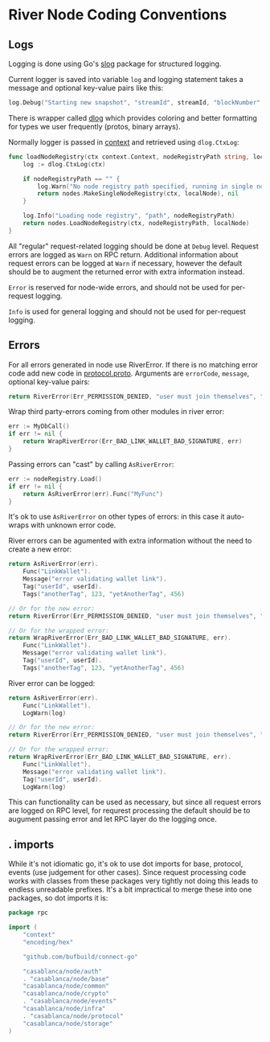 # River Node Coding Conventions

## Logs

Logging is done using Go's [slog](https://pkg.go.dev/golang.org/x/exp/slog) package for structured logging.

Current logger is saved into variable `log` and logging statement takes a message and optional key-value pairs like this:

```go
log.Debug("Starting new snapshot", "streamId", streamId, "blockNumber", curBlockNum)
```

There is wrapper called [dlog](https://github.com/HereNotThere/harmony/tree/main/casablanca/node/dlog) which
provides coloring and better formatting for types we user frequently (protos, binary arrays).

Normally logger is passed in [context](https://pkg.go.dev/context) and retrieved using `dlog.CtxLog`:

```go
func loadNodeRegistry(ctx context.Context, nodeRegistryPath string, localNode *nodes.LocalNode) (nodes.NodeRegistry, error) {
	log := dlog.CtxLog(ctx)

	if nodeRegistryPath == "" {
		log.Warn("No node registry path specified, running in single node configuration")
		return nodes.MakeSingleNodeRegistry(ctx, localNode), nil
	}

	log.Info("Loading node registry", "path", nodeRegistryPath)
	return nodes.LoadNodeRegistry(ctx, nodeRegistryPath, localNode)
}
```

All "regular" request-related logging should be done at `Debug` level. Request errors are logged as `Warn` on RPC return.
Additional information about request errors can be logged at `Warn` if necessary, however the default should
be to augment the returned error with extra information instead.

`Error` is reserved for node-wide errors, and should not be used for per-request logging.

`Info` is used for general logging and should not be used for per-request logging.

## Errors

For all errors generated in node use RiverError. If there is no matching error code add new code in
[protocol.proto](https://github.com/HereNotThere/harmony/blob/main/casablanca/proto/protocol.proto).
Arguments are `errorCode`, `message`, optional key-value pairs:

```go
return RiverError(Err_PERMISSION_DENIED, "user must join themselves", "user", userId)
```

Wrap third party-errors coming from other modules in river error:

```go
err := MyDbCall()
if err != nil {
    return WrapRiverError(Err_BAD_LINK_WALLET_BAD_SIGNATURE, err)
}
```

Passing errors can "cast" by calling `AsRiverError`:

```go
err := nodeRegistry.Load()
if err != nil {
    return AsRiverError(err).Func("MyFunc")
}
```

It's ok to use `AsRiverError` on other types of errors: in this case it auto-wraps with unknown error code.

River errors can be agumented with extra information without the need to create a new error:

```go
return AsRiverError(err).
    Func("LinkWallet").
    Message("error validating wallet link").
    Tag("userId", userId).
    Tags("anotherTag", 123, "yetAnotherTag", 456)

// Or for the new error:
return RiverError(Err_PERMISSION_DENIED, "user must join themselves", "user", userId).Func("AddJoinEvent")

// Or for the wrapped error:
return WrapRiverError(Err_BAD_LINK_WALLET_BAD_SIGNATURE, err).
    Func("LinkWallet").
    Message("error validating wallet link").
    Tag("userId", userId).
    Tags("anotherTag", 123, "yetAnotherTag", 456)
```

River error can be logged:

```go
return AsRiverError(err).
    Func("LinkWallet").
    LogWarn(log)

// Or for the new error:
return RiverError(Err_PERMISSION_DENIED, "user must join themselves", "user", userId).Func("AddJoinEvent").LogDebug(log)

// Or for the wrapped error:
return WrapRiverError(Err_BAD_LINK_WALLET_BAD_SIGNATURE, err).
    Func("LinkWallet").
    Message("error validating wallet link").
    Tag("userId", userId).
    LogWarn(log)
```

This can functionality can be used as necessary, but since all request errors are logged on RPC level, for requrest processing
the default should be to augument passing error and let RPC layer do the logging once.

## . imports

While it's not idiomatic go, it's ok to use dot imports for base, protocol, events (use judgement for other cases).
Since request processing code works with classes
from these packages very tightly not doing this leads to endless unreadable prefixes. It's a bit impractical to merge these into
one packages, so dot imports it is:

```go
package rpc

import (
	"context"
	"encoding/hex"

	"github.com/bufbuild/connect-go"

	"casablanca/node/auth"
	. "casablanca/node/base"
	"casablanca/node/common"
	"casablanca/node/crypto"
	. "casablanca/node/events"
	"casablanca/node/infra"
	. "casablanca/node/protocol"
	"casablanca/node/storage"
)
```
